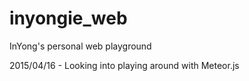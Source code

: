 # inyongie_web
InYong's personal web playground

2015/04/16 - Looking into playing around with Meteor.js
